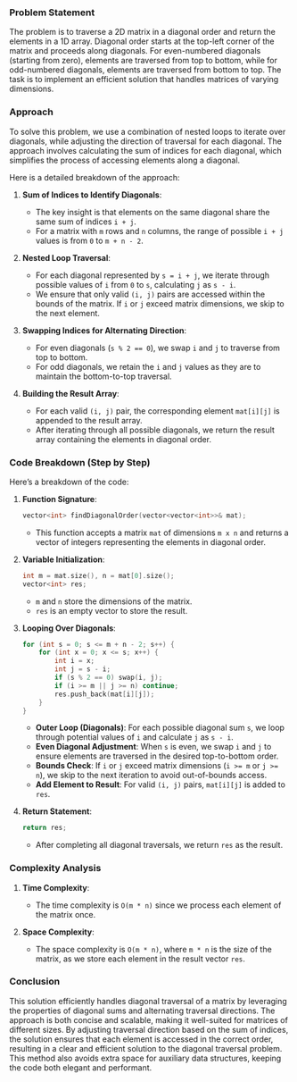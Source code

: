 ### Problem Statement

The problem is to traverse a 2D matrix in a diagonal order and return the elements in a 1D array. Diagonal order starts at the top-left corner of the matrix and proceeds along diagonals. For even-numbered diagonals (starting from zero), elements are traversed from top to bottom, while for odd-numbered diagonals, elements are traversed from bottom to top. The task is to implement an efficient solution that handles matrices of varying dimensions.

### Approach

To solve this problem, we use a combination of nested loops to iterate over diagonals, while adjusting the direction of traversal for each diagonal. The approach involves calculating the sum of indices for each diagonal, which simplifies the process of accessing elements along a diagonal.

Here is a detailed breakdown of the approach:

1. **Sum of Indices to Identify Diagonals**:
   - The key insight is that elements on the same diagonal share the same sum of indices `i + j`.
   - For a matrix with `m` rows and `n` columns, the range of possible `i + j` values is from `0` to `m + n - 2`.

2. **Nested Loop Traversal**:
   - For each diagonal represented by `s = i + j`, we iterate through possible values of `i` from `0` to `s`, calculating `j` as `s - i`.
   - We ensure that only valid `(i, j)` pairs are accessed within the bounds of the matrix. If `i` or `j` exceed matrix dimensions, we skip to the next element.

3. **Swapping Indices for Alternating Direction**:
   - For even diagonals (`s % 2 == 0`), we swap `i` and `j` to traverse from top to bottom.
   - For odd diagonals, we retain the `i` and `j` values as they are to maintain the bottom-to-top traversal.

4. **Building the Result Array**:
   - For each valid `(i, j)` pair, the corresponding element `mat[i][j]` is appended to the result array.
   - After iterating through all possible diagonals, we return the result array containing the elements in diagonal order.

### Code Breakdown (Step by Step)

Here’s a breakdown of the code:

1. **Function Signature**:
   ```cpp
   vector<int> findDiagonalOrder(vector<vector<int>>& mat);
   ```
   - This function accepts a matrix `mat` of dimensions `m x n` and returns a vector of integers representing the elements in diagonal order.

2. **Variable Initialization**:
   ```cpp
   int m = mat.size(), n = mat[0].size();
   vector<int> res;
   ```
   - `m` and `n` store the dimensions of the matrix.
   - `res` is an empty vector to store the result.

3. **Looping Over Diagonals**:
   ```cpp
   for (int s = 0; s <= m + n - 2; s++) {
       for (int x = 0; x <= s; x++) {
           int i = x;
           int j = s - i;
           if (s % 2 == 0) swap(i, j);
           if (i >= m || j >= n) continue;
           res.push_back(mat[i][j]);
       }
   }
   ```
   - **Outer Loop (Diagonals)**: For each possible diagonal sum `s`, we loop through potential values of `i` and calculate `j` as `s - i`.
   - **Even Diagonal Adjustment**: When `s` is even, we swap `i` and `j` to ensure elements are traversed in the desired top-to-bottom order.
   - **Bounds Check**: If `i` or `j` exceed matrix dimensions (`i >= m` or `j >= n`), we skip to the next iteration to avoid out-of-bounds access.
   - **Add Element to Result**: For valid `(i, j)` pairs, `mat[i][j]` is added to `res`.

4. **Return Statement**:
   ```cpp
   return res;
   ```
   - After completing all diagonal traversals, we return `res` as the result.

### Complexity Analysis

1. **Time Complexity**:
   - The time complexity is `O(m * n)` since we process each element of the matrix once.

2. **Space Complexity**:
   - The space complexity is `O(m * n)`, where `m * n` is the size of the matrix, as we store each element in the result vector `res`.

### Conclusion

This solution efficiently handles diagonal traversal of a matrix by leveraging the properties of diagonal sums and alternating traversal directions. The approach is both concise and scalable, making it well-suited for matrices of different sizes. By adjusting traversal direction based on the sum of indices, the solution ensures that each element is accessed in the correct order, resulting in a clear and efficient solution to the diagonal traversal problem. This method also avoids extra space for auxiliary data structures, keeping the code both elegant and performant.